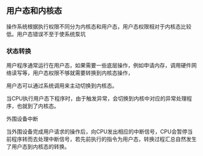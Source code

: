 ## 用户态和内核态

操作系统根据执行权限不同分为内核态和用户态，用户态权限相对于内核态比较低。用户态错误不至于使系统泵坑

### 状态转换
用户程序通常运行在用户态，如果需要一些底层操作，例如申请内存，调用硬件网络读写等，用户态权限不够就需要转换到内核态操作，

用户态可以通过系统调用来主动切换到内核态。

当CPU执行用户态下程序时，由于触发异常，会切换到内核中对应的异常处理程序，也就到了内核态。

外围设备中断

当外围设备完成用户请求的操作后，向CPU发出相应的中断信号，CPU会暂停当前程序转而去处理中断信号，若先前执行的指令为用户态，转换过程汇总自然发生了用户态到内核态的转换。
